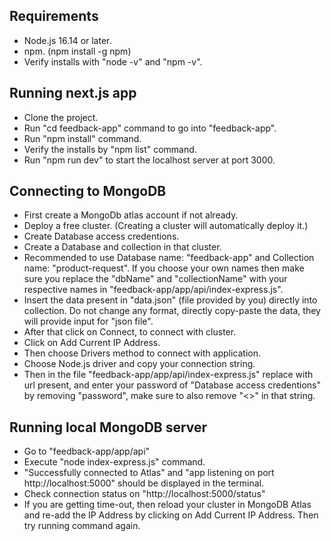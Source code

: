 ## Requirements
- Node.js 16.14 or later.
- npm. (npm install -g npm)
- Verify installs with "node -v" and "npm -v".

## Running next.js app
- Clone the project.
- Run "cd feedback-app" command to go into "feedback-app".
- Run "npm install" command.
- Verify the installs by "npm list" command.
- Run "npm run dev" to start the localhost server at port 3000.

## Connecting to MongoDB
- First create a MongoDb atlas account if not already.
- Deploy a free cluster. (Creating a cluster will automatically deploy it.)
- Create Database access credentions.
- Create a Database and collection in that cluster.
- Recommended to use Database name: "feedback-app" and Collection name: "product-request". If you choose your own names then make sure you replace the "dbName" and "collectionName" with your respective names in "feedback-app/app/api/index-express.js".
- Insert the data present in "data.json" (file provided by you) directly into collection. Do not change any format, directly copy-paste the data, they will provide input for "json file".
- After that click on Connect, to connect with cluster.
- Click on Add Current IP Address.
- Then choose Drivers method to connect with application.
- Choose Node.js driver and copy your connection string.
- Then in the file "feedback-app/app/api/index-express.js" replace with url present, and enter your password of "Database access credentions" by removing "password", make sure to also remove "<>" in that string.

## Running local MongoDB server
- Go to "feedback-app/app/api"
- Execute "node index-express.js" command.
- "Successfully connected to Atlas" and "app listening on port http://localhost:5000" should be displayed in the terminal.
- Check connection status on "http://localhost:5000/status"
- If you are getting time-out, then reload your cluster in MongoDB Atlas and re-add the IP Address by clicking on Add Current IP Address. Then try running command again. 

<!-- # Eqaim - SASS feedback app

## Welcome! 👋

**To do this challenge, you need a strong understanding of Typescript, NextJS, NodeJS and SCSS**

## The challenge

Your challenge is to build out this SASS feedback application and get it looking as close to the design as possible.

Figma design link - [SASS-feedback-app](https://www.figma.com/file/8TVCHh3X0YUl636AZXWaWj/SASS-feedback-app?type=design&node-id=0%3A1&mode=design&t=IDIeKLS8Mi4NP8jT-1)

The tech stack to be used is:
- Typescript [use custom types and interfaces instaed of "any" everywhere]
- NextJS
- NodeJS + ExpressJS
- SCSS
- MongoDB

We provide the data in a local `data.json` file, so use that to populate the content in your db.

Your users should be able to:

- View the optimal layout for the app depending on their device's screen size
- See hover states for all interactive elements on the page
- Create, read, update, and delete SASS feedback requests
- Receive form validations when trying to create/edit feedback requests
- Sort suggestions by most/least upvotes and most/least comments
- Filter suggestions by category
- Add comments and replies to a SASS feedback request
- Upvote SASS feedback requests
- Keep track of any changes, even after refreshing the browser (`localStorage` could be used for this if you're not building out a full-stack app)

### Expected Behaviour

- Suggestions page
  - Only SASS feedback requests with a status of `suggestion` should be shown on the Suggestions page.
- Roadmap
  - Feedback requests with a status of `planned`, `in-progress`, or `live` should show up on the roadmap, and should be placed in the correct column based on their status.
  - Columns should be ordered by upvote totals.
- Creating a product request
  - When creating a new piece of feedback, an ID needs to be assigned which increments the current highest product request ID by 1.
  - The default status for a new piece of feedback is `suggestion`. This places it on the Suggestions page.
- Editing feedback
  - If a piece of feedback has its status updated to `planned`/`in-progress`/`live` it moves through to the roadmap and should show up in the correct column based on its new status.
- Add comments/replies
  - Use the data from the `currentUser` object in the `data.json` file to populate the user data for any new comments or replies.
  - Any comment/reply can have a maximum of 250 characters.

## Where to find everything

All the required assets for this project are in the `/assets` folder. The assets are already exported for the correct screen size and optimized. Some images are reusable at multiple screen sizes. So if you don't see an image in a specific folder, it will typically be in another folder for that page.

The design system in the design file will give you more information about the various colors, fonts, and styles used in this project.

## Create a custom `README.md`

We've provided a template inside the [`README-template.md`](./README-template.md) file in this starter code.

The template provides a guide for what to add. Please feel free to edit our template as much as you like.

## Submitting your solution

Share the github repository URL with us and update the `README-template.md` file with right instructions and steps to run the project in local machine. -->

